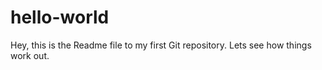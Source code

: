 # hello-world

Hey, this is the Readme file to my first Git repository. Lets see how things work out.
